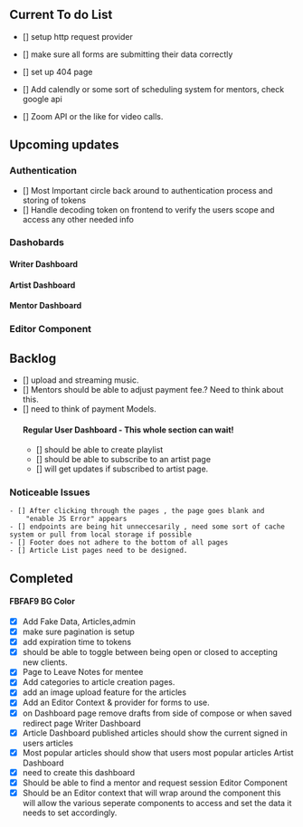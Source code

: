 ## Current To do List
- [] setup http request provider
- [] make sure all forms are submitting their data correctly
- [] set up 404 page


- [] Add calendly or some sort of scheduling system for mentors, check google api 
- [] Zoom API or the like for video calls.


 



## Upcoming updates
### Authentication
- [] Most Important circle back around to authentication process and storing of tokens
- [] Handle decoding token on frontend to verify the users scope and access any other needed info


### Dashobards
#### Writer Dashboard





#### Artist Dashboard

#### Mentor Dashboard 


### Editor Component




## Backlog

- [] upload and streaming music.
- [] Mentors should be able to adjust payment fee.? Need to think about this.
- [] need to think of payment Models.
    #### Regular User Dashboard - This whole section can wait!
    - [] should be able to create playlist
    - [] should be able to subscribe to an artist page
    - [] will get updates if subscribed to artist page.

 ### Noticeable Issues
    - [] After clicking through the pages , the page goes blank and 
        "enable JS Error" appears
    - [] endpoints are being hit unneccesarily , need some sort of cache system or pull from local storage if possible
    - [] Footer does not adhere to the bottom of all pages
    - [] Article List pages need to be designed.
    
## Completed
#### FBFAF9 BG Color
- [x] Add Fake Data, Articles,admin 
- [x] make sure pagination is setup
- [x] add expiration time to tokens
- [x] should be able to toggle between being open or closed to accepting new clients.
- [x]  Page to Leave Notes for mentee 
- [x] Add categories to article creation pages.
- [x] add an image upload feature for the articles 
- [x] Add an Editor Context &amp; provider for forms to use.
- [x] on Dashboard page remove drafts from side of compose or when saved redirect page
Writer Dashboard
- [x] Article Dashboard published articles should show the current signed in users articles
- [x]  Most popular articles should show that users most popular articles
Artist Dashboard
- [x]  need to create this dashboard
- [x]  Should be able to find a mentor and request session
Editor Component
- [x] Should be an Editor context that will wrap around the component this will allow the various seperate components to access and set the data it needs to set accordingly. 
